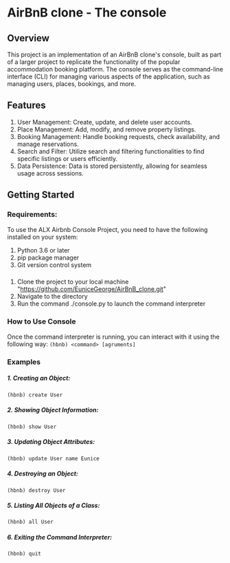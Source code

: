 # AirBnB clone - The console 

## Overview
This project is an implementation of an AirBnB clone's console, built as part of a larger project to replicate the functionality of the popular accommodation booking platform. The console serves as the command-line interface (CLI) for managing various aspects of the application, such as managing users, places, bookings, and more.

## Features
1. User Management: Create, update, and delete user accounts.
2. Place Management: Add, modify, and remove property listings.
3. Booking Management: Handle booking requests, check availability, and manage reservations.
4. Search and Filter: Utilize search and filtering functionalities to find specific listings or users efficiently.
5. Data Persistence: Data is stored persistently, allowing for seamless usage across sessions. 

## Getting Started

### Requirements:

To use the ALX Airbnb Console Project, you need to have the following installed on your system:
1. Python 3.6 or later
2. pip package manager
3. Git version control system


### 
1. Clone the project to your local machine "https://github.com/EuniceGeorge/AirBnB_clone.git"
2. Navigate to the directory
3. Run the command ./console.py to launch the command interpreter

### How to Use Console
Once the command interpreter is running, you can interact with it using the following way:
`(hbnb) <command> [agruments]`

### Examples

##### 1. Creating an Object:
`(hbnb) create User`

##### 2. Showing Object Information:
`(hbnb) show User`

##### 3. Updating Object Attributes:
`(hbnb) update User name Eunice`

##### 4. Destroying an Object:
`(hbnb) destroy User`

##### 5. Listing All Objects of a Class:
`(hbnb) all User`

##### 6. Exiting the Command Interpreter:
`(hbnb) quit`
